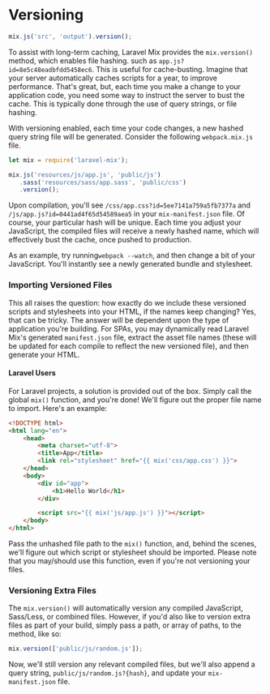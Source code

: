 # Versioning

```js
mix.js('src', 'output').version();
```

To assist with long-term caching, Laravel Mix provides the `mix.version()` method, which enables file hashing. such as `app.js?id=8e5c48eadbfdd5458ec6`. This is useful for cache-busting. Imagine that your server automatically caches scripts for a year, to improve performance. That's great, but, each time you make a change to your application code, you need some way to instruct the server to bust the cache. This is typically done through the use of query strings, or file hashing.

With versioning enabled, each time your code changes, a new hashed query string file will be generated. Consider the following `webpack.mix.js` file.

```js
let mix = require('laravel-mix');

mix.js('resources/js/app.js', 'public/js')
   .sass('resources/sass/app.sass', 'public/css')
   .version();
```

Upon compilation, you'll see `/css/app.css?id=5ee7141a759a5fb7377a` and `/js/app.js?id=0441ad4f65d54589aea5` in your `mix-manifest.json` file. Of course, your particular hash will be unique. Each time you adjust your JavaScript, the compiled files will receive a newly hashed name, which will effectively bust the cache, once pushed to production.

As an example, try running`webpack --watch`, and then change a bit of your JavaScript. You'll instantly see a newly generated bundle and stylesheet.

### Importing Versioned Files

This all raises the question: how exactly do we include these versioned scripts and stylesheets into your HTML, if the names keep changing? Yes, that can be tricky. The answer will be dependent upon the type of application you're building. For SPAs, you may dynamically read Laravel Mix's generated `manifest.json` file, extract the asset file names \(these will be updated for each compile to reflect the new versioned file\), and then generate your HTML.

#### Laravel Users

For Laravel projects, a solution is provided out of the box. Simply call the global `mix()` function, and you're done! We'll figure out the proper file name to import. Here's an example:

```html
<!DOCTYPE html>
<html lang="en">
    <head>
        <meta charset="utf-8">
        <title>App</title>
        <link rel="stylesheet" href="{{ mix('css/app.css') }}">
    </head>
    <body>
        <div id="app">
            <h1>Hello World</h1>
        </div>

        <script src="{{ mix('js/app.js') }}"></script>
    </body>
</html>
```

Pass the unhashed file path to the `mix()` function, and, behind the scenes, we'll figure out which script or stylesheet should be imported. Please note that you may/should use this function, even if you're not versioning your files.

### Versioning Extra Files

The `mix.version()` will automatically version any compiled JavaScript, Sass/Less, or combined files. However, if you'd also like to version extra files as part of your build, simply pass a path, or array of paths, to the method, like so:

```js
mix.version(['public/js/random.js']);
```

Now, we'll still version any relevant compiled files, but we'll also append a query string, `public/js/random.js?{hash}`, and update your `mix-manifest.json` file.
